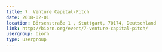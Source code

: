 ```yaml
---
title: 7. Venture Capital-Pitch
date: 2018-02-01
location: Börsenstraße 1 , Stuttgart, 70174, Deutschland
link: http://biorn.org/event/7-venture-capital-pitch/
usergroup: biorn
type: usergroup
---
```

